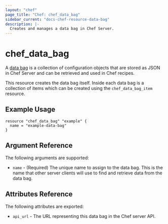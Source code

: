 ```yaml
---
layout: "chef"
page_title: "Chef: chef_data_bag"
sidebar_current: "docs-chef-resource-data-bag"
description: |-
  Creates and manages a data bag in Chef Server.
---
```


# chef\_data\_bag

A [data bag](http://docs.chef.io/data_bags.html) is a collection of
configuration objects that are stored as JSON in Chef Server and can be
retrieved and used in Chef recipes.

This resource creates the data bag itself. Inside each data bag is a collection
of items which can be created using the ``chef_data_bag_item`` resource.

## Example Usage

```
resource "chef_data_bag" "example" {
  name = "example-data-bag"
}
```

## Argument Reference

The following arguments are supported:

* `name` - (Required) The unique name to assign to the data bag. This is the
  name that other server clients will use to find and retrieve data from the
  data bag.

## Attributes Reference

The following attributes are exported:

* `api_url` - The URL representing this data bag in the Chef server API.
